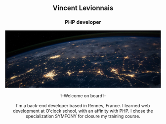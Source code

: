 <div align="center"> 
  
<h2>Vincent Levionnais</h2> 

<h3>PHP developer</h3>

![Cover](https://github.com/vincentlevionnais/vincentlevionnais/blob/main/img/cover.jpg)  

✨Welcome on board✨

I'm a back-end developer based in Rennes, France. I learned web development at O'clock school, with an affinity with PHP. I chose the specialization SYMFONY for closure my training course.
  
</div>
